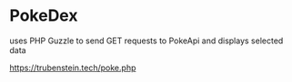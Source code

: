 # PokeDex
uses PHP Guzzle to send GET requests to PokeApi and displays selected data

https://trubenstein.tech/poke.php
